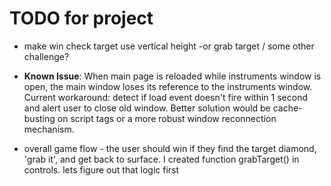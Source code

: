 # TODO for project

- make win check target use vertical height -or grab target / some other challenge?
- **Known Issue**: When main page is reloaded while instruments window is open, the main window loses its reference to the instruments window. Current workaround: detect if load event doesn't fire within 1 second and alert user to close old window. Better solution would be cache-busting on script tags or a more robust window reconnection mechanism.

- overall game flow - the user should win if they find the target diamond, 'grab it', and get back to surface. I created function grabTarget() in controls. lets figure out that logic first
